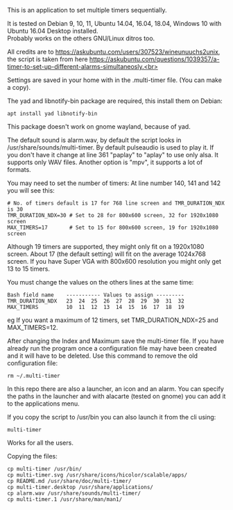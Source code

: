 This is an application to set multiple timers sequentially. 

It is tested on Debian 9, 10, 11, Ubuntu 14.04, 16.04, 18.04, Windows 10 with Ubuntu 16.04 Desktop installed.<br>
Probably works on the others GNU/Linux ditros too.

All credits are to https://askubuntu.com/users/307523/wineunuuchs2unix, the script is taken from here https://askubuntu.com/questions/1039357/a-timer-to-set-up-different-alarms-simultaneosly.<br>

Settings are saved in your home with in the .multi-timer file. (You can make a copy).

The yad and libnotify-bin package are required, this install them on Debian:

`apt install yad libnotify-bin`

This package doesn't work on gnome wayland, because of yad.<br>

The default sound is alarm.wav, by default the script looks in /usr/share/sounds/multi-timer.
By default pulseaudio is used to play it. 
If you don't have it change at line 361 "paplay" to "aplay" to use only alsa. It supports only WAV files.
Another option is "mpv", it supports a lot of formats.

You may need to set the number of timers:
At line number 140, 141 and 142 you will see this:
```
# No. of timers default is 17 for 768 line screen and TMR_DURATION_NDX is 30
TMR_DURATION_NDX=30 # Set to 28 for 800x600 screen, 32 for 1920x1080 screen
MAX_TIMERS=17       # Set to 15 for 800x600 screen, 19 for 1920x1080 screen
```
Although 19 timers are supported, they might only fit on a 1920x1080 screen. About 17 (the default setting) will fit on the average 1024x768 screen. If you have Super VGA with 800x600 resolution you might only get 13 to 15 timers.

You must change the values on the others lines at the same time:
```
Bash field name    ----------- Values to assign ---------
TMR_DURATION_NDX   23  24  25  26  27  28  29  30  31  32
MAX_TIMERS         10  11  12  13  14  15  16  17  18  19
```
eg If you want a maximum of 12 timers, set TMR_DURATION_NDX=25 and MAX_TIMERS=12.

After changing the Index and Maximum save the multi-timer file. If you have already run the program once a configuration file may have been created and it will have to be deleted. Use this command to remove the old configuration file:

`rm ~/.multi-timer`

In this repo there are also a launcher, an icon and an alarm.
You can specify the paths in the launcher and with alacarte (tested on gnome) you can add it to the applications menu.

If you copy the script to /usr/bin you can also launch it from the cli using:

`multi-timer`

Works for all the users.

Copying the files:
```
cp multi-timer /usr/bin/
cp multi-timer.svg /usr/share/icons/hicolor/scalable/apps/
cp README.md /usr/share/doc/multi-timer/
cp multi-timer.desktop /usr/share/applications/
cp alarm.wav /usr/share/sounds/multi-timer/
cp multi-timer.1 /usr/share/man/man1/
```
